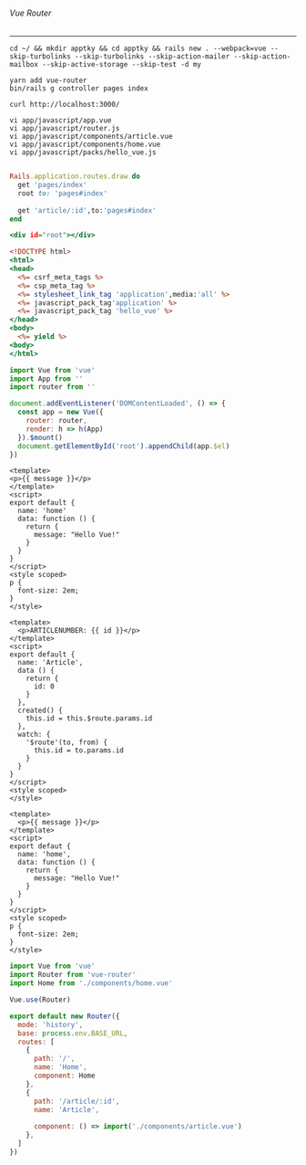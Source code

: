 ###### Vue Router
---

```
cd ~/ && mkdir apptky && cd apptky && rails new . --webpack=vue --skip-turbolinks --skip-turbolinks --skip-action-mailer --skip-action-mailbox --skip-active-storage --skip-test -d my

yarn add vue-router
bin/rails g controller pages index

curl http://localhost:3000/
```

```
vi app/javascript/app.vue
vi app/javascript/router.js
vi app/javascript/components/article.vue
vi app/javascript/components/home.vue
vi app/javascript/packs/hello_vue.js
```


```config/database.yml
```

```config/routes.rb
Rails.application.routes.draw do
  get 'pages/index'
  root to: 'pages#index'
  
  get 'article/:id',to:'pages#index'
end


```


```app/views/pages/index.html.erb
<div id="root"></div>
```

```app/views/layouts/application.html.erb
<!DOCTYPE html>
<html>
<head>
  <%= csrf_meta_tags %>
  <%= csp_meta_tag %>
  <%= stylesheet_link_tag 'application',media:'all' %>
  <%= javascript_pack_tag'application' %>
  <%= javascript_pack_tag 'hello_vue' %>
</head>
<body>
  <%= yield %>
<body>
</html>
```

```app/javascript/packs/hello_vue.js
import Vue from 'vue'
import App from ''
import router from ''

document.addEventListener('DOMContentLoaded', () => {
  const app = new Vue({
    router: router,
    render: h => h(App)
  }).$mount()
  document.getElementById('root').appendChild(app.$el)
})
```

```app/javascript/components/home.vue
<template>
<p>{{ message }}</p>
</template>
<script>
export default {
  name: 'home'
  data: function () {
    return {
      message: "Hello Vue!"
    }
  }
}
</script>
<style scoped>
p {
  font-size: 2em;
}
</style>
```

```app/javascript/components/article.vue
<template>
  <p>ARTICLENUMBER: {{ id }}</p>
</template>
<script>
export default {
  name: 'Article',
  data () {
    return {
      id: 0
    }
  },
  created() {
    this.id = this.$route.params.id
  },
  watch: {
    '$route'(to, from) {
      this.id = to.params.id
    }
  }
}
</script>
<style scoped>
</style>
```

```app/javascript/components/home.vue
<template>
  <p>{{ message }}</p>
</template>
<script>
export defaut {
  name: 'home',
  data: function () {
    return {
      message: "Hello Vue!"
    }
  }
}
</script>
<style scoped>
p {
  font-size: 2em;
}
</style>
```

```app/javascript/router.js
import Vue from 'vue'
import Router from 'vue-router'
import Home from './components/home.vue'

Vue.use(Router)

export default new Router({
  mode: 'history',
  base: process.env.BASE_URL,
  routes: [
    {
      path: '/',
      name: 'Home',
      component: Home
    },
    {
      path: '/article/:id',
      name: 'Article',
      
      component: () => import('./components/article.vue')
    },
  ]
})

```

```

```

```

```

```

```

```

```

```

```

```

```

```

```

```

```

```

```

```

```

```

```

```

```

```

```

```

```

```

```



